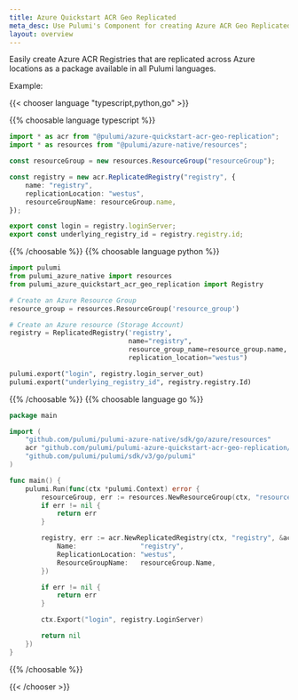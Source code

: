 ```yaml
---
title: Azure Quickstart ACR Geo Replicated
meta_desc: Use Pulumi's Component for creating Azure ACR Geo Replicated Registries using infrastructure as code.
layout: overview
---
```


Easily create Azure ACR Registries that are replicated across Azure locations as a package available in all Pulumi languages.

Example:

{{< chooser language "typescript,python,go" >}}

{{% choosable language typescript %}}

```typescript
import * as acr from "@pulumi/azure-quickstart-acr-geo-replication";
import * as resources from "@pulumi/azure-native/resources";

const resourceGroup = new resources.ResourceGroup("resourceGroup");

const registry = new acr.ReplicatedRegistry("registry", {
    name: "registry",
    replicationLocation: "westus",
    resourceGroupName: resourceGroup.name,
});

export const login = registry.loginServer;
export const underlying_registry_id = registry.registry.id;
```

{{% /choosable %}}
{{% choosable language python %}}

```python
import pulumi
from pulumi_azure_native import resources
from pulumi_azure_quickstart_acr_geo_replication import Registry

# Create an Azure Resource Group
resource_group = resources.ResourceGroup('resource_group')

# Create an Azure resource (Storage Account)
registry = ReplicatedRegistry('registry',
                              name="registry",
                              resource_group_name=resource_group.name,
                              replication_location="westus")

pulumi.export("login", registry.login_server_out)
pulumi.export("underlying_registry_id", registry.registry.Id)
```

{{% /choosable %}}
{{% choosable language go %}}

```go
package main

import (
	"github.com/pulumi/pulumi-azure-native/sdk/go/azure/resources"
	acr "github.com/pulumi/pulumi-azure-quickstart-acr-geo-replication/sdk/go/azure"
	"github.com/pulumi/pulumi/sdk/v3/go/pulumi"
)

func main() {
	pulumi.Run(func(ctx *pulumi.Context) error {
		resourceGroup, err := resources.NewResourceGroup(ctx, "resourceGroup", nil)
		if err != nil {
			return err
		}

		registry, err := acr.NewReplicatedRegistry(ctx, "registry", &acr.ReplicatedRegistryArgs{
			Name:                "registry",
			ReplicationLocation: "westus",
			ResourceGroupName:   resourceGroup.Name,
		})

		if err != nil {
			return err
		}

		ctx.Export("login", registry.LoginServer)

		return nil
	})
}
```

{{% /choosable %}}

{{< /chooser >}}
